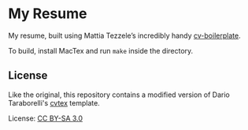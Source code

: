 # My Resume

My resume, built using Mattia Tezzele’s incredibly handy [cv-boilerplate](https://github.com/mrzool/cv-boilerplate).

To build, install MacTex and run `make` inside the directory.

## License

Like the original, this repository contains a modified version of Dario Taraborelli's [cvtex](https://github.com/dartar/cvtex) template.

License: [CC BY-SA 3.0](http://creativecommons.org/licenses/by-sa/3.0/)
